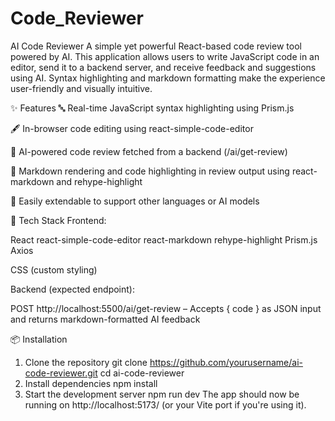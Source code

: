 # Code_Reviewer
AI Code Reviewer
A simple yet powerful React-based code review tool powered by AI. This application allows users to write JavaScript code in an editor, send it to a backend server, and receive feedback and suggestions using AI. Syntax highlighting and markdown formatting make the experience user-friendly and visually intuitive.

✨ Features
🔤 Real-time JavaScript syntax highlighting using Prism.js

🖋️ In-browser code editing using react-simple-code-editor

📄 AI-powered code review fetched from a backend (/ai/get-review)

📘 Markdown rendering and code highlighting in review output using react-markdown and rehype-highlight

🧠 Easily extendable to support other languages or AI models

🚀 Tech Stack
Frontend:

React
react-simple-code-editor
react-markdown
rehype-highlight
Prism.js
Axios

CSS (custom styling)

Backend (expected endpoint):

POST http://localhost:5500/ai/get-review – Accepts { code } as JSON input and returns markdown-formatted AI feedback

📦 Installation
1. Clone the repository
git clone https://github.com/yourusername/ai-code-reviewer.git
cd ai-code-reviewer
2. Install dependencies
npm install
3. Start the development server
npm run dev
The app should now be running on http://localhost:5173/ (or your Vite port if you're using it).

